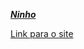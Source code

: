 <a href="https://www.figma.com/design/12h2biXwM44raaOLk5Fea5/Untitled?node-id=0-1&p=f&t=XHIvR8AcQq844Dj9-0"> ***Ninho*** </a>

<a href="https://camila12301540.github.io/Ninho/">Link para o site </a>
